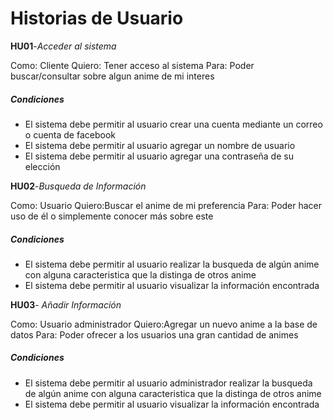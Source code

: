 # Historias de Usuario

**HU01**-*Acceder al sistema*

Como: Cliente  Quiero: Tener acceso al sistema Para: Poder buscar/consultar sobre algun anime de mi interes

##### Condiciones
- El sistema debe permitir al usuario crear una cuenta mediante un correo o cuenta de facebook
- El sistema debe permitir al usuario agregar un nombre de usuario
- El sistema debe permitir al usuario agregar una contraseña de su elección


**HU02**-*Busqueda de Información*

Como: Usuario Quiero:Buscar el anime de mi preferencia Para: Poder hacer uso de él o simplemente conocer más sobre este

##### Condiciones
- El sistema debe permitir al usuario realizar la busqueda de algún anime con alguna caracteristica que la distinga de otros anime
- El sistema debe permitir al usuario visualizar la información encontrada


**HU03**- *Añadir Información*

Como: Usuario administrador Quiero:Agregar un nuevo anime a la base de datos Para: Poder ofrecer a los usuarios una gran cantidad de animes

##### Condiciones
- El sistema debe permitir al usuario administrador realizar la busqueda de algún anime con alguna caracteristica que la distinga de otros anime
- El sistema debe permitir al usuario visualizar la información encontrada